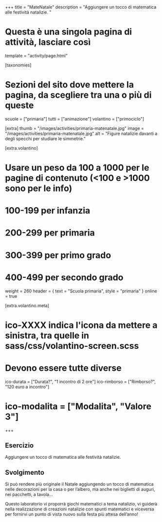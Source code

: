 +++
title = "MateNatale"
description = "Aggiungere un tocco di matematica alle festività natalizie. "

# Questa è una singola pagina di attività, lasciare così
template = "activity/page.html"

[taxonomies]
# Sezioni del sito dove mettere la pagina, da scegliere tra una o più di queste
scuole = ["primaria"]
tutti = ["animazione"]
volantino = ["primociclo"]

[extra]
thumb = "/images/activities/primaria-matenatale.jpg"
image = "/images/activities/primaria-matenatale.jpg"
alt = "Figure natalizie davanti a degli specchi per studiare le simmetrie."

[extra.volantino]
# Usare un peso da 100 a 1000 per le pagine di contenuto (<100 e >1000 sono per le info)
# 100-199 per infanzia
# 200-299 per primaria
# 300-399 per primo grado
# 400-499 per secondo grado
weight = 260
header = { text = "Scuola primaria", style = "primaria" }
online = true

[extra.volantino.meta]
# ico-XXXX indica l'icona da mettere a sinistra, tra quelle in sass/css/volantino-screen.scss
# Devono essere tutte diverse 
ico-durata = ["Durata?", "1 incontro di 2 ore"]
ico-rimborso = ["Rimborso?", "120 euro a incontro"]
# ico-modalita = ["Modalita", "Valore 3"]
+++

<h2 class="ico ico-primaria-esercizio">Esercizio</h2>

Aggiungere un tocco di matematica alle festività natalizie. 

<h2 class="ico ico-primaria-svolgimento">Svolgimento</h2>

Si può rendere più originale il Natale aggiungendo un tocco di matematica nelle decorazioni per la casa o per l’albero, ma anche nei biglietti di auguri, nei pacchetti, a tavola... 

Questo laboratorio vi proporrà giochi matematici a tema natalizio, vi guiderà nella realizzazione di creazioni natalizie con spunti matematici e viceversa per fornirvi un punto di vista nuovo sulla festa più attesa dell’anno! 
